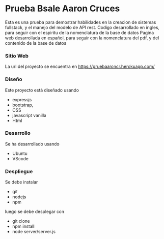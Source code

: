 # Prueba  Bsale Aaron Cruces

Esta es una prueba para demostrar habilidades en la creacion de sistemas fullstack, y el manejo del modelo de API rest.
Codigo desarrollado en ingles, para seguir con el espiritu de la nomenclatura de la base de datos
Pagina web desarrollada en español, para seguir con la nomenclatura del pdf, y del contenido de la base de datos

### Sitio Web
La url del proyecto se encuentra en
https://pruebaaroncr.herokuapp.com/

### Diseño
Este proyecto está diseñado usando
- expressjs 
- bootstrap, 
- CSS
- javascript vanilla
- Html

### Desarrollo
Se ha desarrollado usando

- Ubuntu
- VScode

### Despliegue
Se debe instalar
- git
- nodejs
- npm

luego se debe desplegar con 
- git clone
- npm install
- node server/server.js